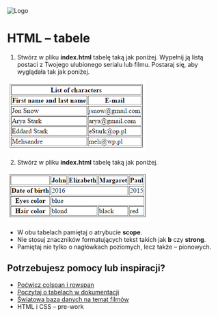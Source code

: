 <img alt="Logo" src="http://coderslab.pl/svg/logo-coderslab.svg" width="400">

# HTML &ndash; tabele

1. Stwórz w pliku **index.html** tabelę taką jak poniżej. Wypełnij ją listą postaci z Twojego ulubionego serialu lub filmu. Postaraj się, aby wyglądała tak jak poniżej.

 ![List of characters](images/table1.png)



2. Stwórz w pliku **index.html** tabelę taką jak poniżej. 

![Simple table](images/table2.png)

* W obu tabelach pamiętaj o atrybucie **scope**.
* Nie stosuj znaczników formatujących tekst takich jak **b** czy **strong**.
* Pamiętaj nie tylko o nagłówkach poziomych, lecz także &ndash; pionowych.

## Potrzebujesz pomocy lub inspiracji?
* [Poćwicz colspan i rowspan](https://jsfiddle.net/barney/ZBC6d/)
* [Poczytaj o tabelach w dokumentacji](https://developer.mozilla.org/en-US/docs/Learn/CSS/Styling_boxes/Styling_tables)
* [Światowa baza danych na temat filmów](http://www.imdb.com/search/title?num_votes=5000,&sort=user_rating,desc&title_type=tv_series)
* HTML i CSS &ndash; pre-work
